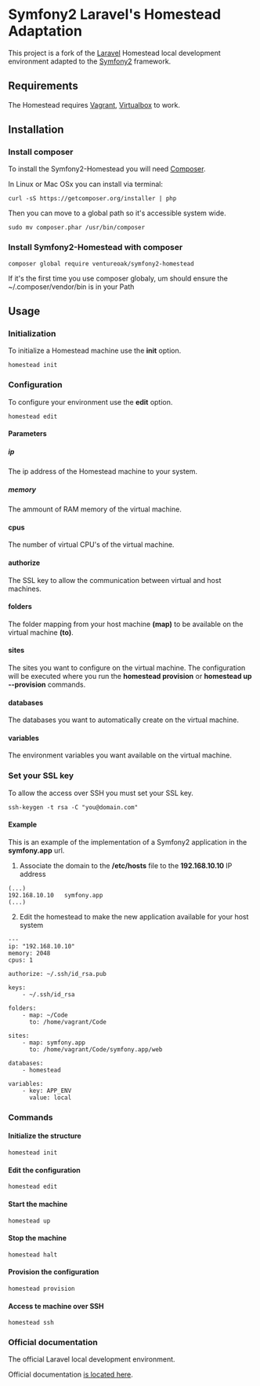 # Symfony2 Laravel's Homestead Adaptation

This project is a fork of the [Laravel](http://laravel.com/) Homestead local development environment adapted to the [Symfony2](http://symfony.com/) framework.

## Requirements

The Homestead requires [Vagrant](http://vagrantup.com), [Virtualbox](http://virtualbox.org) to work.

## Installation

### Install composer

To install the Symfony2-Homestead you will need [Composer](http://getcomposer.org).

In Linux or Mac OSx you can install via terminal:

```
curl -sS https://getcomposer.org/installer | php
```

Then you can move to a global path so it's accessible system wide.

```
sudo mv composer.phar /usr/bin/composer
```

### Install Symfony2-Homestead with composer

```
composer global require ventureoak/symfony2-homestead
```
If it's the first time you use composer globaly, um should ensure the ~/.composer/vendor/bin is in your Path 

## Usage

### Initialization

To initialize a Homestead machine use the **init** option.

```
homestead init
```

### Configuration

To configure your environment use the **edit** option.

```
homestead edit
```

#### Parameters

##### ip

The ip address of the Homestead machine to your system.

##### memory

The ammount of RAM memory of the virtual machine.

#### cpus

The number of virtual CPU's of the virtual machine.

#### authorize

The SSL key to allow the communication between virtual and host machines.

#### folders

The folder mapping from your host machine **(map)** to be available on the virtual machine **(to)**.

#### sites

The sites you want to configure on the virtual machine. The configuration will be executed where you run the **homestead provision** or **homestead up --provision** commands.

#### databases

The databases you want to automatically create on the virtual machine.

#### variables

The environment variables you want available on the virtual machine.

### Set your SSL key

To allow the access over SSH you must set your SSL key.

```
ssh-keygen -t rsa -C "you@domain.com"
```

#### Example

This is an example of the implementation of a Symfony2 application in the **symfony.app** url.

1. Associate the domain to the **/etc/hosts** file to the **192.168.10.10** IP address

```
(...)
192.168.10.10   symfony.app
(...)
```

2. Edit the homestead to make the new application available for your host system
```
---
ip: "192.168.10.10"
memory: 2048
cpus: 1

authorize: ~/.ssh/id_rsa.pub

keys:
    - ~/.ssh/id_rsa

folders:
    - map: ~/Code
      to: /home/vagrant/Code

sites:
    - map: symfony.app
      to: /home/vagrant/Code/symfony.app/web

databases:
    - homestead

variables:
    - key: APP_ENV
      value: local
```

### Commands

#### Initialize the structure

```
homestead init
```

#### Edit the configuration

```
homestead edit
```

#### Start the machine

```
homestead up
```

#### Stop the machine

```
homestead halt
```

#### Provision the configuration

```
homestead provision
```

#### Access te machine over SSH

```
homestead ssh
```

### Official documentation

The official Laravel local development environment.

Official documentation [is located here](http://laravel.com/docs/homestead?version=4.2).
